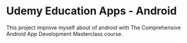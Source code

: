 
# Udemy Education Apps - Android

This project improve myself about of android with The Comprehensive Android App Development Masterclass
course. 

